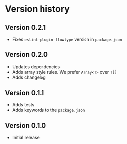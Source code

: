 # Version history

## Version 0.2.1

- Fixes `eslint-plugin-flowtype` version in `package.json`


## Version 0.2.0

- Updates dependencies
- Adds array style rules. We prefer `Array<T>` over `T[]`
- Adds changelog


## Version 0.1.1

- Adds tests
- Adds keywords to the `package.json`


## Version 0.1.0

- Initial release
